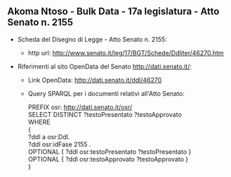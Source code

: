## Akoma Ntoso - Bulk Data - 17a legislatura - Atto Senato n. 2155 ##

* Scheda del Disegno di Legge - Atto Senato n. 2155:
	* http url: http://www.senato.it/leg/17/BGT/Schede/Ddliter/46270.htm

* Riferimenti al sito OpenData del Senato http://dati.senato.it/:
	* Link OpenData: http://dati.senato.it/ddl/46270
	* Query SPARQL per i documenti relativi all'Atto Senato:

        PREFIX osr: <http://dati.senato.it/osr/>  
		SELECT DISTINCT ?testoPresentato ?testoApprovato  
		WHERE  
		{  
		    ?ddl a osr:Ddl.  
		    ?ddl osr:idFase 2155 .  
		    OPTIONAL { ?ddl osr:testoPresentato ?testoPresentato }  
		    OPTIONAL { ?ddl osr:testoApprovato ?testoApprovato }  
		}
		